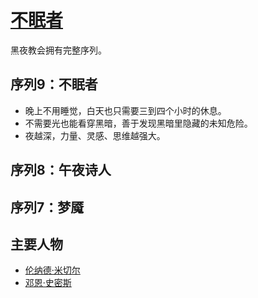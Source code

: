 # [不眠者](../途径/不眠者.md)

黑夜教会拥有完整序列。

## 序列9：不眠者

+ 晚上不用睡觉，白天也只需要三到四个小时的休息。
+ 不需要光也能看穿黑暗，善于发现黑暗里隐藏的未知危险。
+ 夜越深，力量、灵感、思维越强大。

## 序列8：午夜诗人

## 序列7：梦魇

## 主要人物

+ [伦纳德·米切尔](../人物/伦纳德·米切尔.md)
+ [邓恩·史密斯](../人物/邓恩·史密斯.md)
